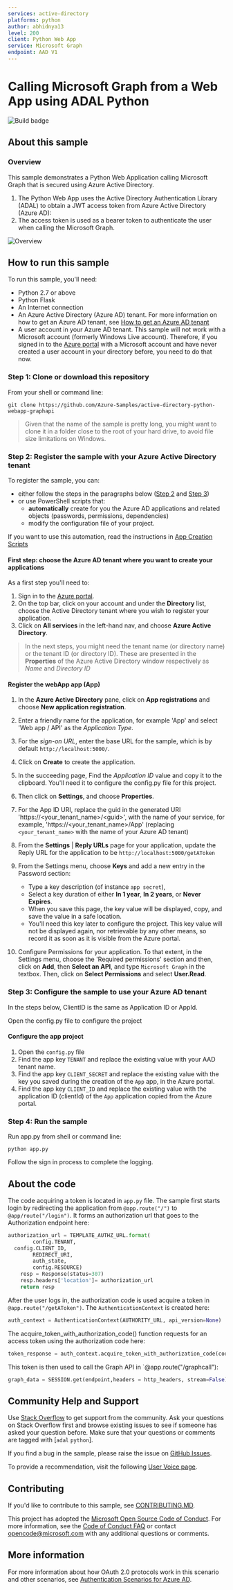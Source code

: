 ```yaml
---
services: active-directory
platforms: python
author: abhidnya13
level: 200
client: Python Web App
service: Microsoft Graph
endpoint: AAD V1
---
```

# Calling Microsoft Graph from a Web App using ADAL Python

![Build badge](https://travis-ci.org/AzureAD/azure-activedirectory-library-for-python/builds/358958147?utm_source=github_status&utm_medium=notification#)

## About this sample

### Overview

This sample demonstrates a Python Web Application calling Microsoft Graph that is secured using Azure Active Directory.

1. The Python Web App uses the Active Directory Authentication Library (ADAL) to obtain a JWT access token from Azure Active Directory (Azure AD):
2. The access token is used as a bearer token to authenticate the user when calling the Microsoft Graph.

![Overview](./ReadmeFiles/topology.png)

## How to run this sample

To run this sample, you'll need:

- Python 2.7 or above
- Python Flask
- An Internet connection
- An Azure Active Directory (Azure AD) tenant. For more information on how to get an Azure AD tenant, see [How to get an Azure AD tenant](https://azure.microsoft.com/en-us/documentation/articles/active-directory-howto-tenant/)
- A user account in your Azure AD tenant. This sample will not work with a Microsoft account (formerly Windows Live account). Therefore, if you signed in to the [Azure portal](https://portal.azure.com) with a Microsoft account and have never created a user account in your directory before, you need to do that now.

### Step 1:  Clone or download this repository

From your shell or command line:

`git clone https://github.com/Azure-Samples/active-directory-python-webapp-graphapi `

> Given that the name of the sample is pretty long, you might want to clone it in a folder close to the root of your hard drive, to avoid file size limitations on Windows.

### Step 2:  Register the sample with your Azure Active Directory tenant

To register the sample, you can:

- either follow the steps in the paragraphs below ([Step 2](#step-2--register-the-sample-with-your-azure-active-directory-tenant) and [Step 3](#step-3--configure-the-sample-to-use-your-azure-ad-tenant))
- or use PowerShell scripts that:
  - **automatically** create for you the Azure AD applications and related objects (passwords, permissions, dependencies)
  - modify the configuration file of your project.

If you want to use this automation, read the instructions in [App Creation Scripts](./AppCreationScripts/AppCreationScripts.md)

#### First step: choose the Azure AD tenant where you want to create your applications

As a first step you'll need to:

1. Sign in to the [Azure portal](https://portal.azure.com).
1. On the top bar, click on your account and under the **Directory** list, choose the Active Directory tenant where you wish to register your application.
1. Click on **All services** in the left-hand nav, and choose **Azure Active Directory**.

> In the next steps, you might need the tenant name (or directory name) or the tenant ID (or directory ID). These are presented in the **Properties**
  of the Azure Active Directory window respectively as *Name* and *Directory ID*

#### Register the webApp app (App)

1. In the  **Azure Active Directory** pane, click on **App registrations** and choose **New application registration**.
1. Enter a friendly name for the application, for example 'App' and select 'Web app / API' as the *Application Type*.
1. For the *sign-on URL*, enter the base URL for the sample, which is by default `http://localhost:5000/`.
1. Click on **Create** to create the application.
1. In the succeeding page, Find the *Application ID* value and copy it to the clipboard. You'll need it to configure the config.py file for this project.
1. Then click on **Settings**, and choose **Properties**.
1. For the App ID URI, replace the guid in the generated URI 'https://\<your_tenant_name\>/\<guid\>', with the name of your service, for example, 'https://\<your_tenant_name\>/App' (replacing `<your_tenant_name>` with the name of your Azure AD tenant)
1. From the **Settings** | **Reply URLs** page for your application, update the Reply URL for the application to be `http://localhost:5000/getAToken`
1. From the Settings menu, choose **Keys** and add a new entry in the Password section:

   - Type a key description (of instance `app secret`),
   - Select a key duration of either **In 1 year**, **In 2 years**, or **Never Expires**.
   - When you save this page, the key value will be displayed, copy, and save the value in a safe location.
   - You'll need this key later to configure the project. This key value will not be displayed again, nor retrievable by any other means,
     so record it as soon as it is visible from the Azure portal.
1. Configure Permissions for your application. To that extent, in the Settings menu, choose the 'Required permissions' section and then,
   click on **Add**, then **Select an API**, and type `Microsoft Graph` in the textbox. Then, click on  **Select Permissions** and select **User.Read**.

### Step 3:  Configure the sample to use your Azure AD tenant

In the steps below, ClientID is the same as Application ID or AppId.

Open the config.py file to configure the project

#### Configure the app project

1. Open the `config.py` file
1. Find the app key `TENANT` and replace the existing value with your AAD tenant name.
1. Find the app key `CLIENT_SECRET` and replace the existing value with the key you saved during the creation of the `App` app, in the Azure portal.
1. Find the app key `CLIENT_ID` and replace the existing value with the application ID (clientId) of the `App` application copied from the Azure portal.

### Step 4: Run the sample

Run app.py from shell or command line:
```
python app.py
```
Follow the sign in process to complete the logging.

## About the code

The code acquiring a token is located in `app.py` file.
The sample first starts login by redirecting the application from `@app.route("/")`  to  `@app/route("/login")`. It forms an authorization url that goes to the Authorization endpoint here:
```Python
authorization_url = TEMPLATE_AUTHZ_URL.format(
        config.TENANT,
  config.CLIENT_ID,
        REDIRECT_URI,
        auth_state,
        config.RESOURCE)
    resp = Response(status=307)
    resp.headers['location']= authorization_url
    return resp
```

After the user logs in, the authorization code is used acquire a token in `@app.route("/getAToken")`.
The `AuthenticationContext` is created here:
```Python
auth_context = AuthenticationContext(AUTHORITY_URL, api_version=None)
```
The acquire_token_with_authorization_code() function requests for an access token using the authorization code here:
```Python
token_response = auth_context.acquire_token_with_authorization_code(code,REDIRECT_URI,config.RESOURCE, config.CLIENT_ID, config.CLIENT_SECRET)
```

This token is then used to call the Graph API in `@app.route("/graphcall"):
```Python
graph_data = SESSION.get(endpoint,headers = http_headers, stream=False).json()
```

## Community Help and Support

Use [Stack Overflow](http://stackoverflow.com/questions/tagged/adal) to get support from the community.
Ask your questions on Stack Overflow first and browse existing issues to see if someone has asked your question before.
Make sure that your questions or comments are tagged with [`adal` `python`].

If you find a bug in the sample, please raise the issue on [GitHub Issues](../../issues).

To provide a recommendation, visit the following [User Voice page](https://feedback.azure.com/forums/169401-azure-active-directory).

## Contributing

If you'd like to contribute to this sample, see [CONTRIBUTING.MD](/CONTRIBUTING.md).

This project has adopted the [Microsoft Open Source Code of Conduct](https://opensource.microsoft.com/codeofconduct/). For more information, see the [Code of Conduct FAQ](https://opensource.microsoft.com/codeofconduct/faq/) or contact [opencode@microsoft.com](mailto:opencode@microsoft.com) with any additional questions or comments.

## More information
<!-- 
For more information, see ADAL Python's conceptual documentation:

> Provide links to the flows from the conceptual documentation
> for instance:
- [Recommended pattern to acquire a token](https://github.com/AzureAD/azure-activedirectory-library-for-dotnet/wiki/AcquireTokenSilentAsync-using-a-cached-token#recommended-pattern-to-acquire-a-token)
- [Acquiring tokens interactively in public client applications](https://github.com/AzureAD/azure-activedirectory-library-for-dotnet/wiki/Acquiring-tokens-interactively---Public-client-application-flows)
-->

For more information about how OAuth 2.0 protocols work in this scenario and other scenarios, see [Authentication Scenarios for Azure AD](http://go.microsoft.com/fwlink/?LinkId=394414).
